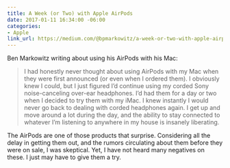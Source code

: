 ```yaml
---
title: A Week (or Two) with Apple AirPods
date: 2017-01-11 16:34:00 -06:00
categories:
- Apple
link_url: https://medium.com/@bpmarkowitz/a-week-or-two-with-apple-airpods-526f2bc16046
---
```


Ben Markowitz writing about using his AirPods with his Mac:

> I had honestly never thought about using AirPods with my Mac when they were first announced (or even when I ordered them). I obviously knew I could, but I just figured I’d continue using my corded Sony noise-canceling over-ear headphones. I’d had them for a day or two when I decided to try them with my iMac. I knew instantly I would never go back to dealing with corded headphones again. I get up and move around a lot during the day, and the ability to stay connected to whatever I’m listening to anywhere in my house is insanely liberating.

The AirPods are one of those products that surprise. Considering all the delay in getting them out, and the rumors circulating about them before they were on sale, I was skeptical. Yet, I have not heard many negatives on these. I just may have to give them a try.
